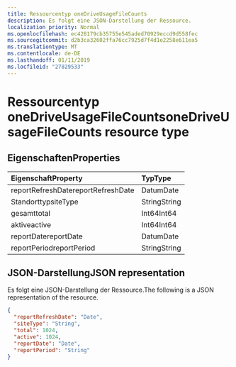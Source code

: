 ```yaml
---
title: Ressourcentyp oneDriveUsageFileCounts
description: Es folgt eine JSON-Darstellung der Ressource.
localization_priority: Normal
ms.openlocfilehash: ec428179cb35755e545aded70929eccd9d558fec
ms.sourcegitcommit: d2b3ca32602ffa76cc7925d7f4d1e2258e611ea5
ms.translationtype: MT
ms.contentlocale: de-DE
ms.lasthandoff: 01/11/2019
ms.locfileid: "27829533"
---
```

# <a name="onedriveusagefilecounts-resource-type"></a><span data-ttu-id="d3508-103">Ressourcentyp oneDriveUsageFileCounts</span><span class="sxs-lookup"><span data-stu-id="d3508-103">oneDriveUsageFileCounts resource type</span></span>

## <a name="properties"></a><span data-ttu-id="d3508-104">Eigenschaften</span><span class="sxs-lookup"><span data-stu-id="d3508-104">Properties</span></span>

| <span data-ttu-id="d3508-105">Eigenschaft</span><span class="sxs-lookup"><span data-stu-id="d3508-105">Property</span></span>          | <span data-ttu-id="d3508-106">Typ</span><span class="sxs-lookup"><span data-stu-id="d3508-106">Type</span></span>   |
| :---------------- | :----- |
| <span data-ttu-id="d3508-107">reportRefreshDate</span><span class="sxs-lookup"><span data-stu-id="d3508-107">reportRefreshDate</span></span> | <span data-ttu-id="d3508-108">Datum</span><span class="sxs-lookup"><span data-stu-id="d3508-108">Date</span></span>   |
| <span data-ttu-id="d3508-109">Standorttyp</span><span class="sxs-lookup"><span data-stu-id="d3508-109">siteType</span></span>          | <span data-ttu-id="d3508-110">String</span><span class="sxs-lookup"><span data-stu-id="d3508-110">String</span></span> |
| <span data-ttu-id="d3508-111">gesamt</span><span class="sxs-lookup"><span data-stu-id="d3508-111">total</span></span>             | <span data-ttu-id="d3508-112">Int64</span><span class="sxs-lookup"><span data-stu-id="d3508-112">Int64</span></span>  |
| <span data-ttu-id="d3508-113">aktive</span><span class="sxs-lookup"><span data-stu-id="d3508-113">active</span></span>            | <span data-ttu-id="d3508-114">Int64</span><span class="sxs-lookup"><span data-stu-id="d3508-114">Int64</span></span>  |
| <span data-ttu-id="d3508-115">reportDate</span><span class="sxs-lookup"><span data-stu-id="d3508-115">reportDate</span></span>        | <span data-ttu-id="d3508-116">Datum</span><span class="sxs-lookup"><span data-stu-id="d3508-116">Date</span></span>   |
| <span data-ttu-id="d3508-117">reportPeriod</span><span class="sxs-lookup"><span data-stu-id="d3508-117">reportPeriod</span></span>      | <span data-ttu-id="d3508-118">String</span><span class="sxs-lookup"><span data-stu-id="d3508-118">String</span></span> |

## <a name="json-representation"></a><span data-ttu-id="d3508-119">JSON-Darstellung</span><span class="sxs-lookup"><span data-stu-id="d3508-119">JSON representation</span></span>

<span data-ttu-id="d3508-120">Es folgt eine JSON-Darstellung der Ressource.</span><span class="sxs-lookup"><span data-stu-id="d3508-120">The following is a JSON representation of the resource.</span></span>

<!-- {
  "blockType": "resource",
  "@odata.type": "microsoft.graph.oneDriveUsageFileCounts"
} -->

```json
{
  "reportRefreshDate": "Date", 
  "siteType": "String", 
  "total": 1024, 
  "active": 1024, 
  "reportDate": "Date", 
  "reportPeriod": "String"
}
```
